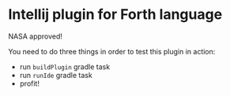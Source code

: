 # Intellij plugin for Forth language
NASA approved!


You need to do three things in order to test this plugin in action:
- run `buildPlugin` gradle task
- run `runIde` gradle task
- profit!
